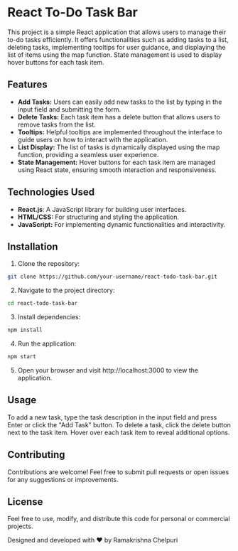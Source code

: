 # React To-Do Task Bar

This project is a simple React application that allows users to manage their to-do tasks efficiently. It offers functionalities such as adding tasks to a list, deleting tasks, implementing tooltips for user guidance, and displaying the list of items using the map function. State management is used to display hover buttons for each task item.

## Features
- **Add Tasks:** Users can easily add new tasks to the list by typing in the input field and submitting the form.
- **Delete Tasks:** Each task item has a delete button that allows users to remove tasks from the list.
- **Tooltips:** Helpful tooltips are implemented throughout the interface to guide users on how to interact with the application.
- **List Display:** The list of tasks is dynamically displayed using the map function, providing a seamless user experience.
- **State Management:** Hover buttons for each task item are managed using React state, ensuring smooth interaction and responsiveness.

## Technologies Used
- **React.js**: A JavaScript library for building user interfaces.
- **HTML/CSS:** For structuring and styling the application.
- **JavaScript:** For implementing dynamic functionalities and interactivity.

## Installation
1. Clone the repository:

```bash
git clone https://github.com/your-username/react-todo-task-bar.git
```

2. Navigate to the project directory:

```bash
cd react-todo-task-bar
```

3. Install dependencies:

```bash
npm install
```

4. Run the application:

```bash
npm start
```

5. Open your browser and visit http://localhost:3000 to view the application.

## Usage
To add a new task, type the task description in the input field and press Enter or click the "Add Task" button.
To delete a task, click the delete button next to the task item.
Hover over each task item to reveal additional options.

## Contributing
Contributions are welcome! Feel free to submit pull requests or open issues for any suggestions or improvements.

## License
Feel free to use, modify, and distribute this code for personal or commercial projects.

Designed and developed with ❤️ by Ramakrishna Chelpuri
